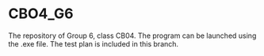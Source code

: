 # CBO4_G6
The repository of Group 6, class CB04. The program can be launched using the .exe file. The test plan is included in this branch. 
